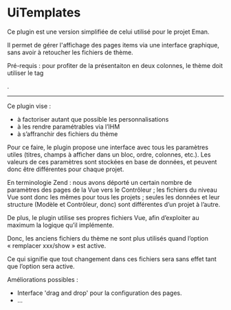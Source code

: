 # UiTemplates

Ce plugin est une version simplifiée de celui utilisé pour le projet Eman. 

Il permet de gérer l'affichage des pages items via une interface graphique, sans avoir à retoucher les fichiers de thème.

Pré-requis : pour profiter de la présentaiton en deux colonnes, le thème doit utiliser le tag <aside>.

------

Ce plugin vise :

- à factoriser autant que possible les personnalisations
- à les rendre paramétrables via l’IHM
- à s’affranchir des fichiers du thème

Pour ce faire, le plugin propose une interface avec tous les paramètres utiles (titres, champs à afficher dans un bloc, ordre, colonnes, etc.). Les valeurs de ces paramètres sont stockées en base de données, et peuvent donc être différentes pour chaque projet.

En terminologie Zend : nous avons déporté un certain nombre de paramètres des pages de la Vue vers le Contrôleur ; les fichiers du niveau Vue sont donc les mêmes pour tous les projets ; seules les données et leur structure (Modèle et Contrôleur, donc) sont différentes d’un projet à l’autre.

De plus, le plugin utilise ses propres fichiers Vue, afin d’exploiter au maximum la logique qu’il implémente. 

Donc, les anciens fichiers du thème ne sont plus utilisés quand l’option « remplacer xxx/show » est active.

Ce qui signifie que tout changement dans ces fichiers sera sans effet tant que l’option sera active.

Améliorations possibles :

- Interface 'drag and drop' pour la configuration des pages.
- ...
